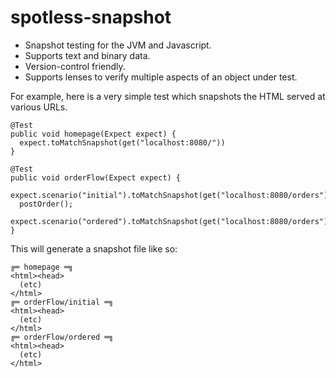 # spotless-snapshot

- Snapshot testing for the JVM and Javascript.
- Supports text and binary data.
- Version-control friendly.
- Supports lenses to verify multiple aspects of an object under test.

For example, here is a very simple test which snapshots the HTML served at various URLs. 

```
@Test
public void homepage(Expect expect) {
  expect.toMatchSnapshot(get("localhost:8080/"))
}

@Test
public void orderFlow(Expect expect) {
  expect.scenario("initial").toMatchSnapshot(get("localhost:8080/orders"));
  postOrder();
  expect.scenario("ordered").toMatchSnapshot(get("localhost:8080/orders"));
}
```

This will generate a snapshot file like so:

```
╔═ homepage ═╗
<html><head>
  (etc)
</html>
╔═ orderFlow/initial ═╗
<html><head>
  (etc)
</html>
╔═ orderFlow/ordered ═╗
<html><head>
  (etc)
</html>
```

